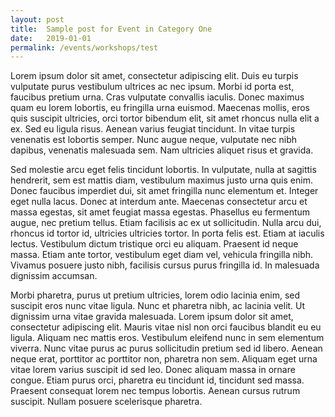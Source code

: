 ```yaml
---
layout: post
title:  Sample post for Event in Category One
date:   2019-01-01
permalink: /events/workshops/test
---
```


Lorem ipsum dolor sit amet, consectetur adipiscing elit. Duis eu turpis vulputate purus vestibulum ultrices ac nec ipsum. Morbi id porta est, faucibus pretium urna. Cras vulputate convallis iaculis. Donec maximus quam eu lorem lobortis, eu fringilla urna euismod. Maecenas mollis, eros quis suscipit ultricies, orci tortor bibendum elit, sit amet rhoncus nulla elit a ex. Sed eu ligula risus. Aenean varius feugiat tincidunt. In vitae turpis venenatis est lobortis semper. Nunc augue neque, vulputate nec nibh dapibus, venenatis malesuada sem. Nam ultricies aliquet risus et gravida.

Sed molestie arcu eget felis tincidunt lobortis. In vulputate, nulla at sagittis hendrerit, sem est mattis diam, vestibulum maximus justo urna quis enim. Donec faucibus imperdiet dui, sit amet fringilla nunc elementum et. Integer eget nulla lacus. Donec at interdum ante. Maecenas consectetur arcu et massa egestas, sit amet feugiat massa egestas. Phasellus eu fermentum augue, nec pretium tellus. Etiam facilisis ac ex ut sollicitudin. Nulla arcu dui, rhoncus id tortor id, ultricies ultricies tortor. In porta felis est. Etiam at iaculis lectus. Vestibulum dictum tristique orci eu aliquam. Praesent id neque massa. Etiam ante tortor, vestibulum eget diam vel, vehicula fringilla nibh. Vivamus posuere justo nibh, facilisis cursus purus fringilla id. In malesuada dignissim accumsan.

Morbi pharetra, purus ut pretium ultricies, lorem odio lacinia enim, sed suscipit eros nunc vitae ligula. Nunc et pharetra nibh, ac lacinia velit. Ut dignissim urna vitae gravida malesuada. Lorem ipsum dolor sit amet, consectetur adipiscing elit. Mauris vitae nisl non orci faucibus blandit eu eu ligula. Aliquam nec mattis eros. Vestibulum eleifend nunc in sem elementum viverra. Nunc vitae purus ac purus sollicitudin pretium sed id libero. Aenean neque erat, porttitor ac porttitor non, pharetra non sem. Aliquam eget urna vitae lorem varius suscipit id sed leo. Donec aliquam massa in ornare congue. Etiam purus orci, pharetra eu tincidunt id, tincidunt sed massa. Praesent consequat lorem nec tempus lobortis. Aenean cursus rutrum suscipit. Nullam posuere scelerisque pharetra.
